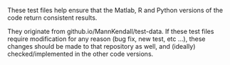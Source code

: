 These test files help ensure that the Matlab, R and Python versions of the code return consistent
results.

They originate from github.io/MannKendall/test-data. If these test files require modification for
any reason (bug fix, new test, etc ...), these changes should be made to that repository as well,
and (ideally) checked/implemented in the other code versions.
